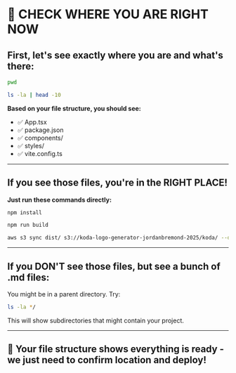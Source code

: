 # 📍 **CHECK WHERE YOU ARE RIGHT NOW**

## **First, let's see exactly where you are and what's there:**

```bash
pwd
```

```bash
ls -la | head -10
```

**Based on your file structure, you should see:**
- ✅ App.tsx
- ✅ package.json  
- ✅ components/
- ✅ styles/
- ✅ vite.config.ts

---

## **If you see those files, you're in the RIGHT PLACE!**

**Just run these commands directly:**
```bash
npm install
```

```bash
npm run build
```

```bash
aws s3 sync dist/ s3://koda-logo-generator-jordanbremond-2025/koda/ --delete
```

---

## **If you DON'T see those files, but see a bunch of .md files:**

You might be in a parent directory. Try:
```bash
ls -la */
```

This will show subdirectories that might contain your project.

---

## **🎯 Your file structure shows everything is ready - we just need to confirm location and deploy!**